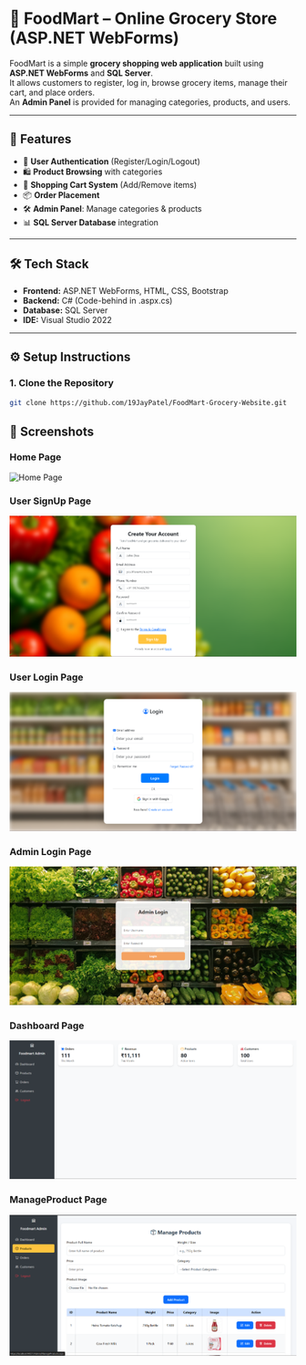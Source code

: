 # 🛒 FoodMart – Online Grocery Store (ASP.NET WebForms)

FoodMart is a simple **grocery shopping web application** built using **ASP.NET WebForms** and **SQL Server**.  
It allows customers to register, log in, browse grocery items, manage their cart, and place orders.  
An **Admin Panel** is provided for managing categories, products, and users.

---

## 🚀 Features
- 👤 **User Authentication** (Register/Login/Logout)  
- 🛍️ **Product Browsing** with categories  
- 🛒 **Shopping Cart System** (Add/Remove items)  
- 📦 **Order Placement**  
- 🛠️ **Admin Panel**: Manage categories & products  
- 📊 **SQL Server Database** integration  

---

## 🛠️ Tech Stack
- **Frontend:** ASP.NET WebForms, HTML, CSS, Bootstrap  
- **Backend:** C# (Code-behind in .aspx.cs)  
- **Database:** SQL Server  
- **IDE:** Visual Studio 2022  

---

## ⚙️ Setup Instructions

### 1. Clone the Repository
```bash
git clone https://github.com/19JayPatel/FoodMart-Grocery-Website.git
```

## 📸 Screenshots

### Home Page
![Home Page](https://github.com/19JayPatel/FoodMart-Grocery-Website/blob/master/Screenshot/Home.png)
### User SignUp Page
![UserSignup](https://github.com/19JayPatel/FoodMart-Grocery-Website/blob/master/Screenshot/UserSignup.png)
### User Login Page
![UserLogin](https://github.com/19JayPatel/FoodMart-Grocery-Website/blob/master/Screenshot/Userlogin.png)
### Admin Login Page
![AdminLogin](https://github.com/19JayPatel/FoodMart-Grocery-Website/blob/master/Screenshot/Adminlogin.png)
### Dashboard Page
![Dashboard](https://github.com/19JayPatel/FoodMart-Grocery-Website/blob/master/Screenshot/Dashboard.png)
### ManageProduct Page
![ManageProduct](https://github.com/19JayPatel/FoodMart-Grocery-Website/blob/master/Screenshot/Manageproduct.png)

